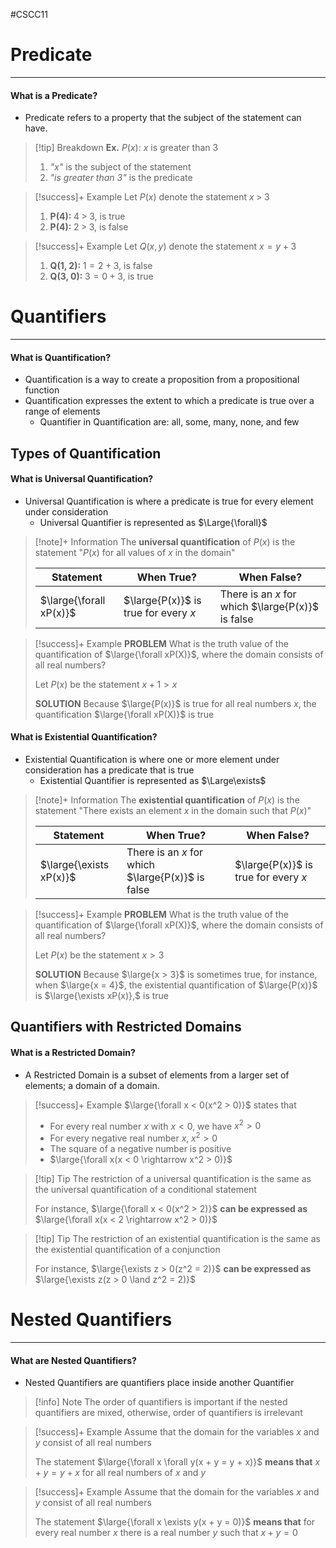 #CSCC11 
# Predicate
---
#### What is a Predicate?
- Predicate refers to a property that the subject of the statement can have.

> [!tip] Breakdown
> **Ex.** $P(x):$ $x$ is greater than 3
> 
> 1. *"x"* is the subject of the statement
> 2. *"is greater than 3"* is the predicate

> [!success]+ Example
> Let $P(x)$ denote the statement $x\;>\;3$
> 
> 1. $\textbf{P(4):}\;4\;>\;3,$ is true
> 2. $\textbf{P(4):}\;2\;>\;3,$ is false

> [!success]+ Example
> Let $Q(x, y)$ denote the statement $x = y + 3$
> 
> 1. $\textbf{Q(1, 2):}\;1 = 2 + 3,$ is false
> 2. $\textbf{Q(3, 0):}\;3 = 0 + 3,$ is true

# Quantifiers
---
#### What is Quantification?
- Quantification is a way to create a proposition from a propositional function
- Quantification expresses the extent to which a predicate is true over a range of elements
	- Quantifier in Quantification are: all, some, many, none, and few
## Types of Quantification
#### What is Universal Quantification?
- Universal Quantification is where a predicate is true for every element under consideration 
	- Universal Quantifier is represented as $\Large{\forall}$
 
 > [!note]+ Information
 > The **universal quantification** of $P(x)$ is the statement "$P(x)$ for all values of $x$ in the domain"
> 
> | Statement               | When True?                         | When False? |
> | ----------------------- | ---------------------------------- | ----------- |
> | $\large{\forall xP(x)}$ | $\large{P(x)}$ is true for every $x$ | There is an $x$ for which $\large{P(x)}$ is false            |

> [!success]+ Example
> **PROBLEM** What is the truth value of the quantification of $\large{\forall xP(X)}$, where the domain consists of all real numbers?
> 
> Let $P(x)$ be the statement $x + 1  > x$
> 
> **SOLUTION** Because $\large{P(x)}$ is true for all real numbers $x$, the quantification $\large{\forall xP(X)}$ is true
#### What is Existential Quantification?
- Existential Quantification is where one or more element under consideration has a predicate that is true
	- Existential Quantifier is represented as $\Large\exists$

> [!note]+ Information
 > The **existential quantification** of $P(x)$ is the statement "There exists an element $x$ in the domain such that $P(x)$"
> 
> | Statement               | When True?                         | When False? |
> | ----------------------- | ---------------------------------- | ----------- |
> | $\large{\exists xP(x)}$ | There is an $x$ for which $\large{P(x)}$ is false | $\large{P(x)}$ is true for every $x$            |

> [!success]+ Example
> **PROBLEM** What is the truth value of the quantification of $\large{\forall xP(X)}$, where the domain consists of all real numbers?
> 
> Let $P(x)$ be the statement $x > 3$
> 
> **SOLUTION** Because $\large{x > 3}$ is sometimes true, for instance, when $\large{x = 4}$, the existential quantification of $\large{P(x)}$ is $\large{\exists xP(x)},$ is true

## Quantifiers with Restricted Domains
#### What is a Restricted Domain?
- A Restricted Domain is a subset of elements from a larger set of elements; a domain of a domain.

> [!success]+ Example
> $\large{\forall x < 0(x^2 > 0)}$ states that
> - For every real number $x$ with $x < 0,$ we have $x^2 > 0$
> - For every negative real number $x,\; x^2 > 0$
> - The square of a negative number is positive
> - $\large{\forall x(x < 0 \rightarrow x^2 > 0)}$

> [!tip] Tip
> The restriction of a universal quantification is the same as the universal quantification of a conditional statement
> 
>For instance, $\large{\forall x < 0(x^2 > 2)}$
>**can be expressed as** $\large{\forall x(x < 2 \rightarrow x^2 > 0)}$

> [!tip] Tip
> The restriction of an existential quantification is the same as the existential quantification of a conjunction
> 
>For instance, $\large{\exists z > 0(z^2 = 2)}$
>**can be expressed as** $\large{\exists z(z > 0 \land z^2 = 2)}$

# Nested Quantifiers
---
#### What are Nested Quantifiers?
- Nested Quantifiers are quantifiers place inside another Quantifier

> [!info] Note
> The order of quantifiers is important if the nested quantifiers are mixed, otherwise, order of quantifiers is irrelevant

> [!success]+ Example
> Assume that the domain for the variables $x$ and $y$ consist of all real numbers
> 
> The statement $\large{\forall x \forall y(x + y = y + x)}$
> **means that** $x + y = y + x$ for all real numbers of $x$ and $y$

> [!success]+ Example
> Assume that the domain for the variables $x$ and $y$ consist of all real numbers
> 
> The statement $\large{\forall x \exists y(x + y = 0)}$
> **means that** for every real number $x$ there is a real number $y$ such that $x + y = 0$

